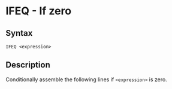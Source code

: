 # IFEQ - If zero

## Syntax
```assembly
IFEQ <expression>
```

## Description
Conditionally assemble the following lines if `<expression>` is zero.
